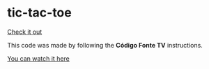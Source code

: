 # tic-tac-toe

[Check it out](https://cristianmarcucci.github.io/tic-tac-toe/)

This code was made by following the **Código Fonte TV** instructions.

[You can watch it here](https://youtu.be/M258B1b_pMs)
